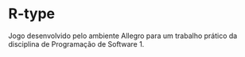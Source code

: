 # R-type
Jogo desenvolvido pelo ambiente Allegro para um trabalho prático da disciplina de Programação de Software 1.
